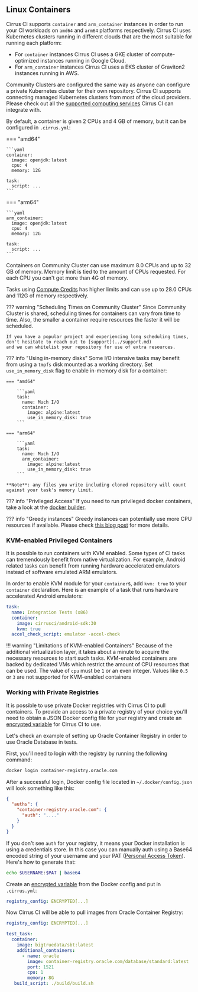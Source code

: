 ## Linux Containers

Cirrus CI supports `container` and `arm_container` instances in order to run your CI workloads on `amd64` and `arm64`
platforms respectively. Cirrus CI uses Kubernetes clusters running in different clouds that are the most suitable for
running each platform:

* For `container` instances Cirrus CI uses a GKE cluster of compute-optimized instances running in Google Cloud.
* For `arm_container` instances Cirrus CI uses a EKS cluster of Graviton2 instances running in AWS.

Community Clusters are configured the same way as anyone can configure a private Kubernetes cluster for their own
repository. Cirrus CI supports connecting managed Kubernetes clusters from most of the cloud providers. Please check out
all the [supported computing services](supported-computing-services.md) Cirrus CI can integrate with.

By default, a container is given 2 CPUs and 4 GB of memory, but it can be configured in `.cirrus.yml`:

=== "amd64"

    ```yaml
    container:
      image: openjdk:latest
      cpu: 4
      memory: 12G
    
    task:
      script: ...
    ```

=== "arm64"

    ```yaml
    arm_container:
      image: openjdk:latest
      cpu: 4
      memory: 12G
    
    task:
      script: ...
    ``` 

Containers on Community Cluster can use maximum 8.0 CPUs and up to 32 GB of memory. Memory limit is tied to the amount
of CPUs requested. For each CPU you can't get more than 4G of memory.

Tasks using [Compute Credits](../pricing.md#compute-credits) has higher limits and can use up to 28.0 CPUs and 112G of memory respectively.

??? warning "Scheduling Times on Community Cluster"
    Since Community Cluster is shared, scheduling times for containers can vary from time to time. Also, the smaller a container 
    require resources the faster it will be scheduled.
    
    If you have a popular project and experiencing long scheduling times, don't hesitate to reach out to [support](../support.md)
    and we can whitelist your repository for use of extra resources.

??? info "Using in-memory disks"
    Some I/O intensive tasks may benefit from using a `tmpfs` disk mounted as a working directory. Set `use_in_memory_disk` flag
    to enable in-memory disk for a container:

    === "amd64"
    
        ```yaml
        task:
          name: Much I/O
          container:
            image: alpine:latest
            use_in_memory_disk: true
        ```

    === "arm64"
    
        ```yaml
        task:
          name: Much I/O
          arm_container:
            image: alpine:latest
            use_in_memory_disk: true
        ```
    
    **Note**: any files you write including cloned repository will count against your task's memory limit.

??? info "Privileged Access"
    If you need to run privileged docker containers, take a look at the [docker builder](docker-builder-vm.md).

??? info "Greedy instances"
    Greedy instances can potentially use more CPU resources if available. Please check [this blog post](https://medium.com/cirruslabs/introducing-greedy-container-instances-29aad06dc2b4) for more details.
    
### KVM-enabled Privileged Containers

It is possible to run containers with KVM enabled. Some types of CI tasks can tremendously
benefit from native virtualization. For example, Android related tasks can benefit from running hardware accelerated
emulators instead of software emulated ARM emulators.

In order to enable KVM module for your `container`s, add `kvm: true` to your `container` declaration. Here is an
example of a task that runs hardware accelerated Android emulators:

```yaml
task:
  name: Integration Tests (x86)
  container:
    image: cirrusci/android-sdk:30
    kvm: true
  accel_check_script: emulator -accel-check
```

!!! warning "Limitations of KVM-enabled Containers"
    Because of the additional virtualization layer, it takes about a minute to acquire the necessary resources to start such tasks.
    KVM-enabled containers are backed by dedicated VMs which restrict the amount of CPU resources that can be used.
    The value of `cpu` must be `1` or an even integer. Values like `0.5` or `3` are not supported for KVM-enabled containers 

### Working with Private Registries

It is possible to use private Docker registries with Cirrus CI to pull containers. To provide an access to a private registry 
of your choice you'll need to obtain a JSON Docker config file for your registry and create an [encrypted variable](writing-tasks.md#encrypted-variables)
for Cirrus CI to use.

Let's check an example of setting up Oracle Container Registry in order to use Oracle Database in tests.

First, you'll need to login with the registry by running the following command:

```bash
docker login container-registry.oracle.com
```

After a successful login, Docker config file located in `~/.docker/config.json` will look something like this:

```json
{
  "auths": {
    "container-registry.oracle.com": {
      "auth": "...."
    }
  }
}
```

If you don't see `auth` for your registry, it means your Docker installation is using a credentials store. In this case
you can manually auth using a Base64 encoded string of your username and your PAT ([Personal Access Token](https://docs.github.com/en/free-pro-team@latest/github/authenticating-to-github/creating-a-personal-access-token)).
Here's how to generate that:

```bash
echo $USERNAME:$PAT | base64
```

Create an [encrypted variable](writing-tasks.md#encrypted-variables) from the Docker config and put in `.cirrus.yml`:

```yaml
registry_config: ENCRYPTED[...]
```

Now Cirrus CI will be able to pull images from Oracle Container Registry:

```yaml
registry_config: ENCRYPTED[...]

test_task:
  container:
    image: bigtruedata/sbt:latest
    additional_containers:
      - name: oracle
        image: container-registry.oracle.com/database/standard:latest
        port: 1521
        cpu: 1
        memory: 8G
   build_script: ./build/build.sh
```
